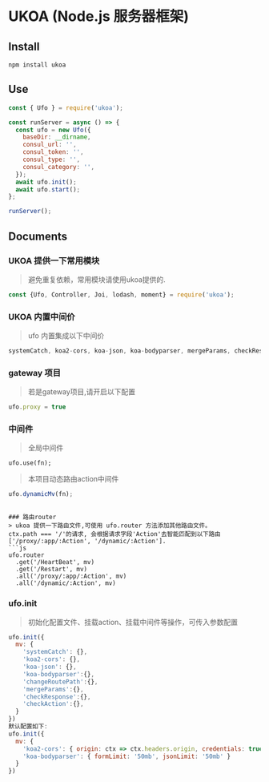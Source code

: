 # UKOA (Node.js 服务器框架)

## Install

```shell
npm install ukoa
```

## Use

```js
const { Ufo } = require('ukoa');

const runServer = async () => {
  const ufo = new Ufo({
    baseDir: __dirname,
    consul_url: '',
    consul_token: '',
    consul_type: '',
    consul_category: '',
  });
  await ufo.init();
  await ufo.start();
};

runServer();
```
## Documents
### UKOA 提供一下常用模块
> 避免重复依赖，常用模块请使用ukoa提供的.
```js
const {Ufo, Controller, Joi, lodash, moment} = require('ukoa');
```

### UKOA 内置中间价
> ufo 内置集成以下中间价
```js
systemCatch, koa2-cors, koa-json, koa-bodyparser, mergeParams, checkResponse
```

### gateway 项目
> 若是gateway项目,请开启以下配置
```js
ufo.proxy = true
```

### 中间件
> 全局中间件
```
ufo.use(fn);
```
> 本项目动态路由action中间件
```js
ufo.dynamicMv(fn);
```
```

### 路由router
> ukoa 提供一下路由文件,可使用 ufo.router 方法添加其他路由文件。
ctx.path === '/'的请求, 会根据请求字段'Action'去智能匹配到以下路由['/proxy/:app/:Action', '/dynamic/:Action'].
```js
ufo.router
  .get('/HeartBeat', mv)
  .get('/Restart', mv)
  .all('/proxy/:app/:Action', mv)
  .all('/dynamic/:Action', mv)
```

### ufo.init
> 初始化配置文件、挂载action、挂载中间件等操作，可传入参数配置
```js
ufo.init({
  mv: {
    'systemCatch': {},
    'koa2-cors': {},
    'koa-json': {},
    'koa-bodyparser':{},
    'changeRoutePath':{},
    'mergeParams':{},
    'checkResponse':{},
    'checkAction':{},
  }
})
默认配置如下:
ufo.init({
  mv: {
    'koa2-cors': { origin: ctx => ctx.headers.origin, credentials: true },
    'koa-bodyparser': { formLimit: '50mb', jsonLimit: '50mb' }
  }
})
```

